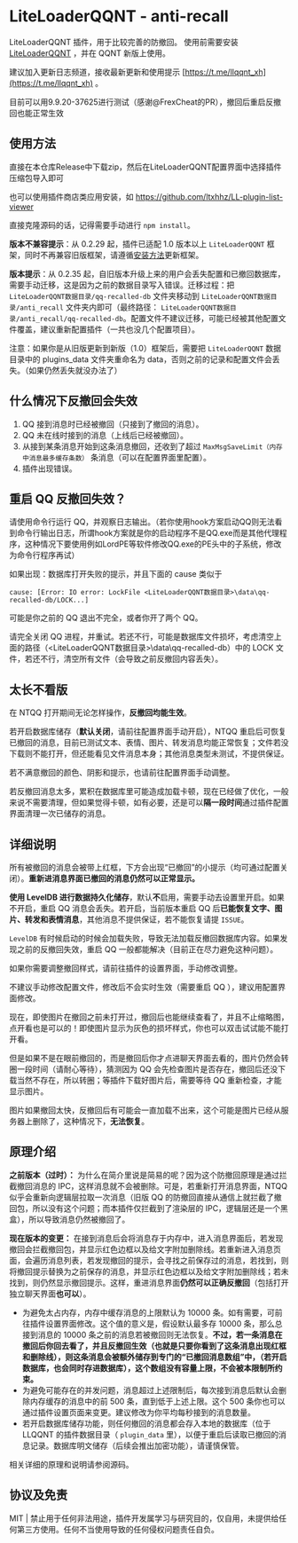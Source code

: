 # LiteLoaderQQNT - anti-recall

LiteLoaderQQNT 插件，用于比较完善的防撤回。
使用前需要安装 [LiteLoaderQQNT](https://github.com/mo-jinran/LiteLoaderQQNT) ，并在 QQNT 新版上使用。

建议加入更新日志频道，接收最新更新和使用提示 [https://t.me/llqqnt_xh](https://t.me/llqqnt_xh) 。

目前可以用9.9.20-37625进行测试（感谢@FrexCheat的PR），撤回后重启反撤回也能正常生效

## 使用方法

直接在本仓库Release中下载zip，然后在LiteLoaderQQNT配置界面中选择插件压缩包导入即可

也可以使用插件商店类应用安装，如 https://github.com/ltxhhz/LL-plugin-list-viewer

直接克隆源码的话，记得需要手动进行 `npm install`。

**版本不兼容提示**：从 0.2.29 起，插件已适配 1.0 版本以上 `LiteLoaderQQNT` 框架，同时不再兼容旧版框架，请遵循[安装方法](https://liteloaderqqnt.github.io/guide/install.html)更新框架。

**版本提示**：从 0.2.35 起，自旧版本升级上来的用户会丢失配置和已撤回数据库，需要手动迁移，这是因为之前的数据目录写入错误。迁移过程：把 `LiteLoaderQQNT数据目录/qq-recalled-db` 文件夹移动到 `LiteLoaderQQNT数据目录/anti_recall` 文件夹内即可（最终路径： `LiteLoaderQQNT数据目录/anti_recall/qq-recalled-db`。配置文件不建议迁移，可能已经被其他配置文件覆盖，建议重新配置插件（一共也没几个配置项目）。

注意：如果你是从旧版更新到新版（1.0）框架后，需要把 `LiteLoaderQQNT` 数据目录中的 plugins_data 文件夹重命名为 data，否则之前的记录和配置文件会丢失。（如果仍然丢失就没办法了）


## 什么情况下反撤回会失效

1. QQ 接到消息时已经被撤回（只接到了撤回的消息）。
2. QQ 未在线时接到的消息（上线后已经被撤回）。
3. 从接到某条消息开始到这条消息撤回，还收到了超过 `MaxMsgSaveLimit（内存中消息最多缓存条数）` 条消息（可以在配置界面里配置）。
4. 插件出现错误。

## 重启 QQ 反撤回失效？

请使用命令行运行 QQ，并观察日志输出。（若你使用hook方案启动QQ则无法看到命令行输出日志，所谓hook方案就是你的启动程序不是QQ.exe而是其他代理程序，这种情况下要使用例如LordPE等软件修改QQ.exe的PE头中的子系统，修改为命令行程序再试）

如果出现：数据库打开失败的提示，并且下面的 cause 类似于

```
cause: [Error: IO error: LockFile <LiteLoaderQQNT数据目录>\data\qq-recalled-db/LOCK...]
```

可能是你之前的 QQ 退出不完全，或者你开了两个 QQ。

请完全关闭 QQ 进程，并重试。若还不行，可能是数据库文件损坏，考虑清空上面的路径（<LiteLoaderQQNT数据目录>\data\qq-recalled-db）中的 LOCK 文件，若还不行，清空所有文件（会导致之前反撤回内容丢失）。



## 太长不看版

在 NTQQ 打开期间无论怎样操作，**反撤回均能生效**。

若开启数据库储存（**默认关闭**，请前往配置界面手动开启），NTQQ 重启后可恢复已撤回的消息，目前已测试文本、表情、图片、转发消息均能正常恢复；文件若没下载则不能打开，但还能看见文件消息本身；其他消息类型未测试，不提供保证。

若不满意撤回的颜色、阴影和提示，也请前往配置界面手动调整。

若反撤回消息太多，累积在数据库里可能造成加载卡顿，现在已经做了优化，一般来说不需要清理，但如果觉得卡顿，如有必要，还是可以**隔一段时间**通过插件配置界面清理一次已储存的消息。

## 详细说明

所有被撤回的消息会被带上红框，下方会出现“已撤回”的小提示（均可通过配置关闭）。**重新进消息界面已撤回的消息仍然可以正常显示。**

**使用 LevelDB 进行数据持久化储存**，默认**不**启用，需要手动去设置里开启。如果不开启，重启 QQ 消息会丢失。若开启，当前版本重启 QQ 后**已能恢复文字、图片、转发和表情消息**，其他消息不提供保证，若不能恢复请提 `ISSUE`。

`LevelDB` 有时候启动的时候会加载失败，导致无法加载反撤回数据库内容。如果发现之前的反撤回失效，重启 QQ 一般都能解决（目前正在尽力避免这种问题）。

如果你需要调整撤回样式，请前往插件的设置界面，手动修改调整。

不建议手动修改配置文件，修改后不会实时生效（需要重启 QQ ），建议用配置界面修改。



现在，即使图片在撤回之前未打开过，撤回后也能继续查看了，并且不止缩略图，点开看也是可以的！即使图片显示为灰色的损坏样式，你也可以双击试试能不能打开看。

但是如果不是在眼前撤回的，而是撤回后你才点进聊天界面去看的，图片仍然会转圈一段时间（请耐心等待），猜测因为 QQ 会先检查图片是否存在，撤回后还没下载当然不存在，所以转圈；等插件下载好图片后，需要等待 QQ 重新检查，才能显示图片。

图片如果撤回太快，反撤回后有可能会一直加载不出来，这个可能是图片已经从服务器上删除了，这种情况下，**无法恢复**。

## 原理介绍

**之前版本（过时）：** 为什么在简介里说是简易的呢？因为这个防撤回原理是通过拦截撤回消息的 IPC，这样消息就不会被删除。可是，若重新打开消息界面，NTQQ 似乎会重新向逻辑层拉取一次消息（旧版 QQ 的防撤回直接从通信上就拦截了撤回包，所以没有这个问题；而本插件仅拦截到了渲染层的 IPC，逻辑层还是一个黑盒），所以导致消息仍然被撤回了。

**现在版本的变更：** 在接到消息后会将消息存于内存中，进入消息界面后，若发现撤回会拦截撤回包，并显示红色边框以及给文字附加删除线。若重新进入消息页面，会遍历消息列表，若发现撤回的提示，会寻找之前保存过的消息，若找到，则将撤回提示替换为之前保存的消息，并显示红色边框以及给文字附加删除线；若未找到，则仍然显示撤回提示。这样，重进消息界面**仍然可以正确反撤回**（包括打开独立聊天界面**也可以**）。

- 为避免太占内存，内存中缓存消息的上限默认为 10000 条。如有需要，可前往插件设置界面修改。这个值的意义是，假设默认最多存 10000 条，那么总接到消息的 10000 条之前的消息若被撤回则无法恢复。**不过，若一条消息在撤回后你回去看了，并且反撤回生效（也就是只要你看到了这条消息出现红框和删除线），则这条消息会被额外储存到专门的“已撤回消息数组”中，（若开启数据库，也会同时存进数据库），这个数组没有容量上限，不会被本限制所约束。**
- 为避免可能存在的并发问题，消息超过上述限制后，每次接到消息后默认会删除内存缓存的消息中的前 500 条，直到低于上述上限。这个 500 条你也可以通过插件设置页面来变更。建议修改为你平均每秒接到的消息数量。
- 若开启数据库储存功能，则任何撤回的消息都会存入本地的数据库（位于 LLQQNT 的插件数据目录（ `plugin_data` 里），以便于重启后读取已撤回的消息记录。数据库明文储存（后续会推出加密功能），请谨慎保管。

相关详细的原理和说明请参阅源码。

## 协议及免责

MIT | 禁止用于任何非法用途，插件开发属学习与研究目的，仅自用，未提供给任何第三方使用。任何不当使用导致的任何侵权问题责任自负。
